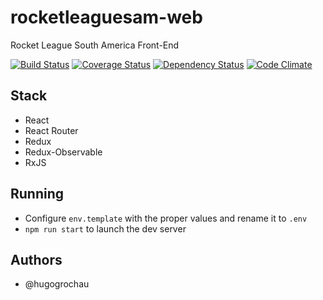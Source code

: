 # rocketleaguesam-web
Rocket League South America Front-End

[![Build Status](https://travis-ci.org/hugogrochau/rocketleaguesam-web.svg?branch=master)](https://travis-ci.org/hugogrochau/rocketleaguesam-web)
[![Coverage Status](https://coveralls.io/repos/github/hugogrochau/rocketleaguesam-web/badge.svg?branch=master)](https://coveralls.io/github/hugogrochau/rocketleaguesam-web?branch=master)
[![Dependency Status](https://www.versioneye.com/user/projects/58825cdae25f590036536224/badge.svg)](https://www.versioneye.com/user/projects/58825cdae25f590036536224)
[![Code Climate](https://codeclimate.com/github/hugogrochau/rocketleaguesam-web.svg)](https://codeclimate.com/github/hugogrochau/rocketleaguesam-web)

## Stack
* React
* React Router
* Redux
* Redux-Observable
* RxJS

## Running
* Configure `env.template` with the proper values and rename it to `.env`
* `npm run start` to launch the dev server

## Authors
* @hugogrochau

